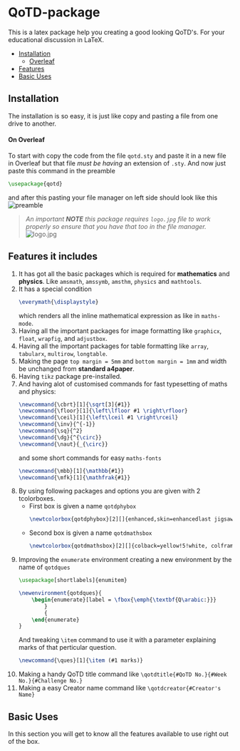 # QoTD-package
This is a latex package help you creating a good looking QoTD's. For your educational discussion in LaTeX.

* [Installation](README.md#Installation)
  * [Overleaf](README.md#on-overleaf)
* [Features](README.md#features-it-includes)
* [Basic Uses](README.md#basic-uses)

## Installation
The installation is so easy, it is just like copy and pasting a file from one drive to another. 
#### On Overleaf

To start with copy the code from the file `qotd.sty` and paste it in a new file in Overleaf but that file _must be having_ an extension of `.sty`.
And now just paste this command in the preamble
```tex
\usepackage{qotd}
```
and after this pasting your file manager on left side should look like this
![preamble](https://i.ibb.co/Z6dnFWY/Screenshot-2022-02-16-02-45-44-13-40deb401b9ffe8e1df2f1cc5ba480b12.jpg)

> _An important **NOTE** this package requires `logo.jpg` file to work properly so ensure that you have that too in the file manager._
![logo.jpg](https://i.ibb.co/wcRNVRR/logo.jpg)

## Features it includes
1. It has got all the basic packages which is required for **mathematics** and **physics**. Like `amsmath`, `amssymb`, `amsthm`, `physics` and `mathtools`.
2. It has a special condition
   ```tex
   \everymath{\displaystyle}
   ```
   which renders all the inline mathematical expression as like in `maths-mode`.
3. Having all the important packages for image formatting like `graphicx`, `float`, `wrapfig`, and `adjustbox`.
4. Having all the important packages for table formatting like `array`, `tabularx`, `multirow`, `longtable`.
5. Making the page `top margin = 5mm` and `bottom margin = 1mm` and width be unchanged from **standard a4paper**.
6. Having `tikz` package pre-installed.
7. And having alot of customised commands for fast typesetting of maths and physics:
   ```tex
   \newcommand{\cbrt}[1]{\sqrt[3]{#1}}
   \newcommand{\floor}[1]{\left\lfloor #1 \right\rfloor}
   \newcommand{\ceil}[1]{\left\lceil #1 \right\rceil}
   \newcommand{\inv}{^{-1}}
   \newcommand{\sq}{^2}
   \newcommand{\dg}{^{\circ}}
   \newcommand{\naut}{_{\circ}}
   ```
   and some short commands for easy `maths-fonts`
   ```tex
   \newcommand{\mbb}[1]{\mathbb{#1}}
   \newcommand{\mfk}[1]{\mathfrak{#1}}
   ```
8. By using following packages and options you are given with 2 tcolorboxes.
   * First box is given a name `qotdphybox`
     ```tex 
     \newtcolorbox{qotdphybox}[2][]{enhanced,skin=enhancedlast jigsaw, attach boxed title to top left={xshift=-4mm,yshift=-0.5mm}, fonttitle=\large\bfseries\sffamily,varwidth boxed title=0.7\linewidth, colbacktitle=blue!45!white,colframe=red!50!black, interior style={top color=blue!10!white,bottom color=red!10!white}, boxed title style={empty,arc=0pt,outer arc=0pt,boxrule=0pt}, underlay boxed title={\fill[blue!45!white] (title.north west) -- (title.north east) -- +(\tcboxedtitleheight-1mm,-\tcboxedtitleheight+1mm) -- ([xshift=4mm,yshift=0.5mm]frame.north east) -- +(0mm,-1mm) -- (title.south west) -- cycle; \fill[blue!45!white!50!black] ([yshift=-0.5mm]frame.north west) -- +(-0.4,0) -- +(0,-0.3) -- cycle; \fill[blue!45!white!50!black] ([yshift=-0.5mm]frame.north east) -- +(0,-0.3) -- +(0.4,0) -- cycle; }, title={#2},#1}
     ```
   * Second box is given a name `qotdmathsbox`
     ```tex
     \newtcolorbox{qotdmathsbox}[2][]{colback=yellow!5!white, colframe=blue!50!black, coltitle=white, fonttitle = \sffamily\bfseries\large , halign title = center,title={#2},#1}
     ```
9. Improving the `enumerate` environment creating a new environment by the name of `qotdques`
   ```tex
   \usepackage[shortlabels]{enumitem}
   ```
   ```tex
   \newenvironment{qotdques}{
       \begin{enumerate}[label = \fbox{\emph{\textbf{Q\arabic:}}}
           }
           {
       \end{enumerate}
   }
   ```
   And tweaking `\item` command to use it with a parameter explaining marks of that perticular question.
   ```tex
   \newcommand{\ques}[1]{\item (#1 marks)}
   ```
10. Making a handy QoTD title command like `\qotdtitle{#QoTD No.}{#Week No.}{#Challenge No.}`
11. Making a easy Creator name command like `\qotdcreator{#Creator's Name}`
    

## Basic Uses
In this section you will get to know all the features available to use right out of the box.

### 
